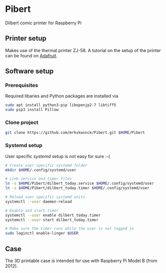 # Pibert

Dilbert comic printer for Raspberry Pi

## Printer setup

Makes use of the thermal printer ZJ-58.
A tutorial on the setup of the printer can be found on [Adafruit](https://learn.adafruit.com/instant-camera-using-raspberry-pi-and-thermal-printer/system-setup).

## Software setup

### Prerequisites

Required libaries and Python packages are installed via

```bash
sudo apt install python3-pip libopenjp2-7 libtiff5
sudo pip3 install Pillow
```

### Clone project

```bash
git clone https://github.com/mrkskwsnck/Pibert.git $HOME/Pibert
```

### Systemd setup

User specific _systemd_ setup is not easy for sure :-(

```bash
# Create user specific systemd folder
mkdir $HOME/.config/systemd/user

# Link service and timer files
ln -s $HOME/Pibert/dilbert_today.service $HOME/.config/systemd/user
ln -s $HOME/Pibert/dilbert_today.timer $HOME/.config/systemd/user

# Reload user specific systemd units
systemctl --user daemon-reload

# Enable and start timer
systemctl --user enable dilbert_today.timer
systemctl --user start dilbert_today.timer

# Make sure the timer runs while the user is not logged in
sudo loginctl enable-linger $USER
```

## Case

The 3D printable case is intended for use with Raspberry Pi Model B (from 2012).
